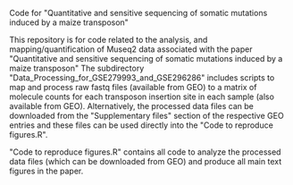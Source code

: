 
Code for "Quantitative and sensitive sequencing of somatic mutations induced by a maize transposon"

This repository is for code related to the analysis, and mapping/quantification of Museq2 data associated with the paper "Quantitative and sensitive sequencing of somatic mutations induced by a maize transposon"
The subdirectory "Data_Processing_for_GSE279993_and_GSE296286" includes scripts to map and process raw fastq files (available from GEO) to a matrix of molecule counts for each transposon insertion site in each sample (also available from GEO). Alternatively, the processed data files can be downloaded from the "Supplementary files" section of the respective GEO entries and these files can be used directly into the "Code to reproduce figures.R".

"Code to reproduce figures.R" contains all code to analyze the processed data files (which can be downloaded from GEO) and produce all main text figures in the paper.
